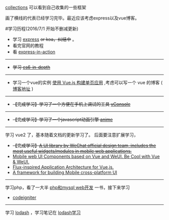 [collections](https://github.com/cody1991/collections) 可以看到自己收集的一些框架

画了横线的代表已经学习完毕。最近应该考虑express以及vue博客。

#学习历程(2016/7/1 开始不删减更新)

* 学习 [express](https://github.com/expressjs/express) <del>or koa，纠结中</del> 。
* 看完官网的教程
* 看 [express-in-action](https://www.manning.com/books/express-in-action)

<hr/>

* <del>学习 [es6-in-depth](https://hacks.mozilla.org/category/es6-in-depth/)</del>

<hr/>

* 学习一个vue的实例 [使用 Vue.js 构建单页应用](https://segmentfault.com/a/1190000005863691) ,考虑可以写一个 vue 的博客 ( [博客地址](http://cody1991.github.io/) )

<hr/>

* <del>【完成学习】学习了一个方便在手机上调试的工具 [vConsole](https://github.com/WechatFE/vConsole) </del>

<hr/>

* <del>【完成学习】学习了一个javascript动画引擎 [anime](https://github.com/juliangarnier/anime) </del>

<hr/>

学习 vue2 了，基本随着文档的更新学习了。 后面要注意扩展学习，

* <del>【完成学习】[A UI library by WeChat official design team, includes the most useful widgets/modules in mobile web applications.](https://github.com/weui/weui)</del>
* [Mobile web UI Components based on Vue and WeUI. Be Cool with Vue & WeUI. ](https://github.com/airyland/vux)
* [Flux-inspired Application Architecture for Vue.js.](https://github.com/vuejs/vuex)
* [A framework for building Mobile cross-platform UI](https://github.com/alibaba/weex)

<hr/>

学习php，看了一大半 [php和mysql web开发](https://book.douban.com/subject/6078710/) 一书，接下来学习

* [codeigniter](http://codeigniter.org.cn/user_guide/index.html)

<hr/>

学习 [lodash](https://github.com/lodash/lodash/) ，学习笔记在 [lodash学习](https://github.com/cody1991/learn/tree/gh-pages/lodash)




